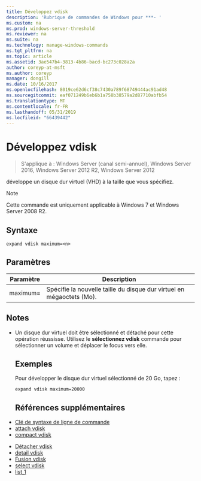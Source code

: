 ```yaml
---
title: Développez vdisk
description: 'Rubrique de commandes de Windows pour ***- '
ms.custom: na
ms.prod: windows-server-threshold
ms.reviewer: na
ms.suite: na
ms.technology: manage-windows-commands
ms.tgt_pltfrm: na
ms.topic: article
ms.assetid: 3ae547b4-3813-4b86-bacd-bc273c028a2a
author: coreyp-at-msft
ms.author: coreyp
manager: dongill
ms.date: 10/16/2017
ms.openlocfilehash: 8019ce62d6cf38c7430a789f68749444ac91ad48
ms.sourcegitcommit: eaf071249b6eb6b1a758b38579a2d87710abfb54
ms.translationtype: MT
ms.contentlocale: fr-FR
ms.lasthandoff: 05/31/2019
ms.locfileid: "66439442"
---
```

# <a name="expand-vdisk"></a>Développez vdisk

>S'applique à : Windows Server (canal semi-annuel), Windows Server 2016, Windows Server 2012 R2, Windows Server 2012

développe un disque dur virtuel (VHD) à la taille que vous spécifiez.
> [!NOTE]
> Cette commande est uniquement applicable à Windows 7 et Windows Server 2008 R2.
> ## <a name="syntax"></a>Syntaxe
> ```
> expand vdisk maximum=<n>
> ```
> ## <a name="parameters"></a>Paramètres
> 
> |  Paramètre  |                      Description                      |
> |-------------|-------------------------------------------------------|
> | maximum=<n> | Spécifie la nouvelle taille du disque dur virtuel en mégaoctets (Mo). |
> 
> ## <a name="remarks"></a>Notes
> - Un disque dur virtuel doit être sélectionné et détaché pour cette opération réussisse. Utilisez le **sélectionnez vdisk** commande pour sélectionner un volume et déplacer le focus vers elle.
>   ## <a name="BKMK_Examples"></a>Exemples
>   Pour développer le disque dur virtuel sélectionné de 20 Go, tapez :
>   ```
>   expand vdisk maximum=20000
>   ```
>   ## <a name="additional-references"></a>Références supplémentaires
> - [Clé de syntaxe de ligne de commande](command-line-syntax-key.md)
> - [attach vdisk](attach-vdisk.md)
> - [compact vdisk](compact-vdisk.md)

-   [Détacher vdisk](detach-vdisk.md)
-   [detail vdisk](detail-vdisk.md)
-   [Fusion vdisk](merge-vdisk.md)
-   [select vdisk](select-vdisk.md)
-   [list_1](list_1.md)
